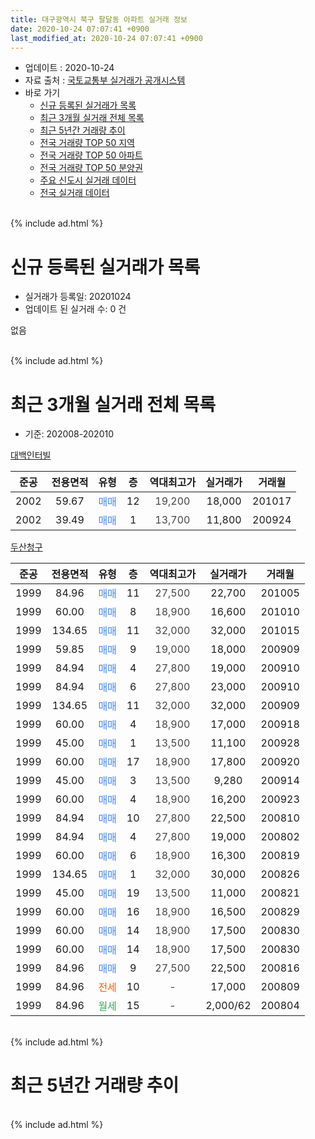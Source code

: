 ```yaml
---
title: 대구광역시 북구 팔달동 아파트 실거래 정보
date: 2020-10-24 07:07:41 +0900
last_modified_at: 2020-10-24 07:07:41 +0900
---
```


* 업데이트 : 2020-10-24
* 자료 출처 : [국토교통부 실거래가 공개시스템](http://rt.molit.go.kr)
* 바로 가기
    * [신규 등록된 실거래가 목록](#신규-등록된-실거래가-목록)
    * [최근 3개월 실거래 전체 목록](#최근-3개월-실거래-전체-목록)
    * [최근 5년간 거래량 추이](#최근-5년간-거래량-추이)
    * [전국 거래량 TOP 50 지역](https://inasie.github.io/apt-trade-info/최근-3개월-전국에서-가장-거래가-많이-발생한-지역)
    * [전국 거래량 TOP 50 아파트](https://inasie.github.io/apt-trade-info/최근-3개월-전국에서-가장-거래가-많이-발생한-아파트)
    * [전국 거래량 TOP 50 분양권](https://inasie.github.io/apt-trade-info/최근-3개월-전국에서-가장-거래가-많이-발생한-분양권)
    * [주요 신도시 실거래 데이터](https://inasie.github.io/apt-trade-info/주요-신도시)
    * [전국 실거래 데이터](https://inasie.github.io/apt-trade-info/전국)
<br>
{% include ad.html %}
<br>

# 신규 등록된 실거래가 목록
* 실거래가 등록일: 20201024
* 업데이트 된 실거래 수: 0 건

없음

<br>
{% include ad.html %}
<br>

# 최근 3개월 실거래 전체 목록
* 기준: 202008-202010


[대백인터빌](https://search.naver.com/search.naver?query=%EB%8C%80%EA%B5%AC%EA%B4%91%EC%97%AD%EC%8B%9C+%EB%B6%81%EA%B5%AC+%ED%8C%94%EB%8B%AC%EB%8F%99+%EB%8C%80%EB%B0%B1%EC%9D%B8%ED%84%B0%EB%B9%8C)

|준공|전용면적|유형|층|역대최고가|실거래가|거래월|
|:---:|:---:|:---:|:---:|:---:|:---:|:---:|
|2002|59.67|<span style="color:#4285f3">매매</span>|12|<span style="color:#444444">19,200</span>|18,000|201017|
|2002|39.49|<span style="color:#4285f3">매매</span>|1|<span style="color:#444444">13,700</span>|11,800|200924|

[두산청구](https://search.naver.com/search.naver?query=%EB%8C%80%EA%B5%AC%EA%B4%91%EC%97%AD%EC%8B%9C+%EB%B6%81%EA%B5%AC+%ED%8C%94%EB%8B%AC%EB%8F%99+%EB%91%90%EC%82%B0%EC%B2%AD%EA%B5%AC)

|준공|전용면적|유형|층|역대최고가|실거래가|거래월|
|:---:|:---:|:---:|:---:|:---:|:---:|:---:|
|1999|84.96|<span style="color:#4285f3">매매</span>|11|<span style="color:#444444">27,500</span>|22,700|201005|
|1999|60.00|<span style="color:#4285f3">매매</span>|8|<span style="color:#444444">18,900</span>|16,600|201010|
|1999|134.65|<span style="color:#4285f3">매매</span>|11|<span style="color:#444444">32,000</span>|32,000|201015|
|1999|59.85|<span style="color:#4285f3">매매</span>|9|<span style="color:#444444">19,000</span>|18,000|200909|
|1999|84.94|<span style="color:#4285f3">매매</span>|4|<span style="color:#444444">27,800</span>|19,000|200910|
|1999|84.94|<span style="color:#4285f3">매매</span>|6|<span style="color:#444444">27,800</span>|23,000|200910|
|1999|134.65|<span style="color:#4285f3">매매</span>|11|<span style="color:#444444">32,000</span>|32,000|200909|
|1999|60.00|<span style="color:#4285f3">매매</span>|4|<span style="color:#444444">18,900</span>|17,000|200918|
|1999|45.00|<span style="color:#4285f3">매매</span>|1|<span style="color:#444444">13,500</span>|11,100|200928|
|1999|60.00|<span style="color:#4285f3">매매</span>|17|<span style="color:#444444">18,900</span>|17,800|200920|
|1999|45.00|<span style="color:#4285f3">매매</span>|3|<span style="color:#444444">13,500</span>|9,280|200914|
|1999|60.00|<span style="color:#4285f3">매매</span>|4|<span style="color:#444444">18,900</span>|16,200|200923|
|1999|84.94|<span style="color:#4285f3">매매</span>|10|<span style="color:#444444">27,800</span>|22,500|200810|
|1999|84.94|<span style="color:#4285f3">매매</span>|4|<span style="color:#444444">27,800</span>|19,000|200802|
|1999|60.00|<span style="color:#4285f3">매매</span>|6|<span style="color:#444444">18,900</span>|16,300|200819|
|1999|134.65|<span style="color:#4285f3">매매</span>|1|<span style="color:#444444">32,000</span>|30,000|200826|
|1999|45.00|<span style="color:#4285f3">매매</span>|19|<span style="color:#444444">13,500</span>|11,000|200821|
|1999|60.00|<span style="color:#4285f3">매매</span>|16|<span style="color:#444444">18,900</span>|16,500|200829|
|1999|60.00|<span style="color:#4285f3">매매</span>|14|<span style="color:#444444">18,900</span>|17,500|200830|
|1999|60.00|<span style="color:#4285f3">매매</span>|14|<span style="color:#444444">18,900</span>|17,500|200830|
|1999|84.96|<span style="color:#4285f3">매매</span>|9|<span style="color:#444444">27,500</span>|22,500|200816|
|1999|84.96|<span style="color:#ff5a00">전세</span>|10|<span style="color:#444444">-</span>|17,000|200809|
|1999|84.96|<span style="color:#34a853">월세</span>|15|<span style="color:#444444">-</span>|2,000/62|200804|


<br>
{% include ad.html %}
<br>

# 최근 5년간 거래량 추이


<div style="width:100%;">
    <canvas id="deal_progress" height="200"></canvas>
</div>

<script>
new Chart(document.getElementById("deal_progress"), {
    type: 'line',
    data: {
        labels: ['201510','201511','201512','201601','201602','201603','201604','201605','201606','201607','201608','201609','201610','201611','201612','201701','201702','201703','201704','201705','201706','201707','201708','201709','201710','201711','201712','201801','201802','201803','201804','201805','201806','201807','201808','201809','201810','201811','201812','201901','201902','201903','201904','201905','201906','201907','201908','201909','201910','201911','201912','202001','202002','202003','202004','202005','202006','202007','202008','202009','202010'],
        datasets: [{
            label: '매매',
            pointRadius: 1,
            data: [7, 5, 1, 4, 4, 6, 3, 3, 5, 2, 4, 3, 12, 4, 3, 7, 7, 7, 8, 8, 13, 8, 3, 11, 5, 8, 9, 7, 2, 10, 8, 6, 6, 9, 13, 10, 5, 1, 3, 3, 3, 3, 9, 23, 8, 9, 8, 5, 13, 9, 5, 9, 8, 2, 8, 7, 6, 10, 9, 10, 4],
            borderColor: "rgba(255, 201, 14, 1)",
            backgroundColor: "rgba(255, 201, 14, 0.5)",
            fill: false,
            lineTension: 0
        },{
            label: '전월세',
            pointRadius: 1,
            data: [2, 3, 1, 5, 4, 7, 4, 2, 5, 2, 6, 3, 4, 2, 4, 3, 2, 2, 6, 3, 1, 3, 5, 3, 1, 1, 1, 4, 0, 1, 2, 1, 0, 3, 3, 4, 0, 2, 2, 3, 3, 4, 8, 2, 2, 3, 3, 2, 4, 0, 1, 2, 3, 4, 0, 1, 2, 3, 2, 0, 0],
            borderColor: "rgba(0, 141, 185, 1)",
            backgroundColor: "rgba(0, 141, 185, 0.5)",
            fill: false,
            lineTension: 0
        }
        ]
    },
    options: {
        responsive: true,
        title: {
            display: false
        },
        tooltips: {
            mode: 'index',
            intersect: false
        },
        hover: {
            mode: 'nearest',
            intersect: true
        },
        scales: {
            xAxes: [{
                display: true,
                scaleLabel: {
                    display: true,
                    labelString: '년/월'
                }
            }],
            yAxes: [{
                display: true,
                ticks: {
                    suggestedMin: 0,
                },
                scaleLabel: {
                    display: true,
                    labelString: '실거래 수'
                }
            }]
        }
    }
});

</script>


<br>
{% include ad.html %}
<br>

